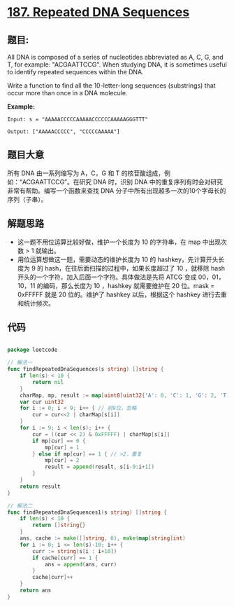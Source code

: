 # [187. Repeated DNA Sequences](https://leetcode.com/problems/repeated-dna-sequences/)


## 题目:

All DNA is composed of a series of nucleotides abbreviated as A, C, G, and T, for example: "ACGAATTCCG". When studying DNA, it is sometimes useful to identify repeated sequences within the DNA.

Write a function to find all the 10-letter-long sequences (substrings) that occur more than once in a DNA molecule.

**Example:**

    Input: s = "AAAAACCCCCAAAAACCCCCCAAAAAGGGTTT"
    
    Output: ["AAAAACCCCC", "CCCCCAAAAA"]


## 题目大意

所有 DNA 由一系列缩写为 A，C，G 和 T 的核苷酸组成，例如：“ACGAATTCCG”。在研究 DNA 时，识别 DNA 中的重复序列有时会对研究非常有帮助。编写一个函数来查找 DNA 分子中所有出现超多一次的10个字母长的序列（子串）。

## 解题思路

- 这一题不用位运算比较好做，维护一个长度为 10 的字符串，在 map 中出现次数 > 1 就输出。
- 用位运算想做这一题，需要动态的维护长度为 10 的 hashkey，先计算开头长度为 9 的 hash，在往后面扫描的过程中，如果长度超过了 10 ，就移除 hash 开头的一个字符，加入后面一个字符。具体做法是先将 ATCG 变成 00，01，10，11 的编码，那么长度为 10 ，hashkey 就需要维护在 20 位。mask = 0xFFFFF 就是 20 位的。维护了 hashkey 以后，根据这个 hashkey 进行去重和统计频次。


## 代码

```go

package leetcode

// 解法一
func findRepeatedDnaSequences(s string) []string {
	if len(s) < 10 {
		return nil
	}
	charMap, mp, result := map[uint8]uint32{'A': 0, 'C': 1, 'G': 2, 'T': 3}, make(map[uint32]int, 0), []string{}
	var cur uint32
	for i := 0; i < 9; i++ { // 前9位，忽略
		cur = cur<<2 | charMap[s[i]]
	}
	for i := 9; i < len(s); i++ {
		cur = ((cur << 2) & 0xFFFFF) | charMap[s[i]]
		if mp[cur] == 0 {
			mp[cur] = 1
		} else if mp[cur] == 1 { // >2，重复
			mp[cur] = 2
			result = append(result, s[i-9:i+1])
		}
	}
	return result
}

// 解法二
func findRepeatedDnaSequences1(s string) []string {
	if len(s) < 10 {
		return []string{}
	}
	ans, cache := make([]string, 0), make(map[string]int)
	for i := 0; i <= len(s)-10; i++ {
		curr := string(s[i : i+10])
		if cache[curr] == 1 {
			ans = append(ans, curr)
		}
		cache[curr]++
	}
	return ans
}

```
